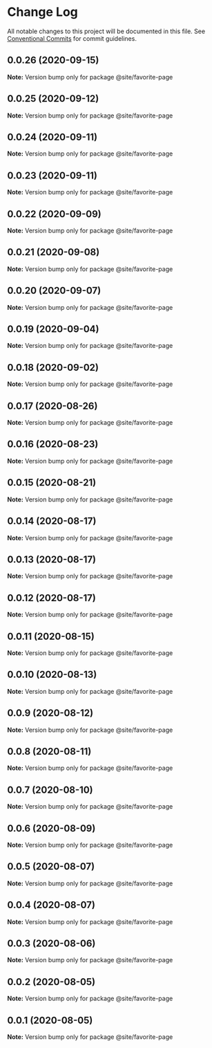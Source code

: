 # Change Log

All notable changes to this project will be documented in this file.
See [Conventional Commits](https://conventionalcommits.org) for commit guidelines.

## 0.0.26 (2020-09-15)

**Note:** Version bump only for package @site/favorite-page





## 0.0.25 (2020-09-12)

**Note:** Version bump only for package @site/favorite-page





## 0.0.24 (2020-09-11)

**Note:** Version bump only for package @site/favorite-page





## 0.0.23 (2020-09-11)

**Note:** Version bump only for package @site/favorite-page





## 0.0.22 (2020-09-09)

**Note:** Version bump only for package @site/favorite-page





## 0.0.21 (2020-09-08)

**Note:** Version bump only for package @site/favorite-page

## 0.0.20 (2020-09-07)

**Note:** Version bump only for package @site/favorite-page

## 0.0.19 (2020-09-04)

**Note:** Version bump only for package @site/favorite-page

## 0.0.18 (2020-09-02)

**Note:** Version bump only for package @site/favorite-page

## 0.0.17 (2020-08-26)

**Note:** Version bump only for package @site/favorite-page

## 0.0.16 (2020-08-23)

**Note:** Version bump only for package @site/favorite-page

## 0.0.15 (2020-08-21)

**Note:** Version bump only for package @site/favorite-page

## 0.0.14 (2020-08-17)

**Note:** Version bump only for package @site/favorite-page

## 0.0.13 (2020-08-17)

**Note:** Version bump only for package @site/favorite-page

## 0.0.12 (2020-08-17)

**Note:** Version bump only for package @site/favorite-page

## 0.0.11 (2020-08-15)

**Note:** Version bump only for package @site/favorite-page

## 0.0.10 (2020-08-13)

**Note:** Version bump only for package @site/favorite-page

## 0.0.9 (2020-08-12)

**Note:** Version bump only for package @site/favorite-page

## 0.0.8 (2020-08-11)

**Note:** Version bump only for package @site/favorite-page

## 0.0.7 (2020-08-10)

**Note:** Version bump only for package @site/favorite-page

## 0.0.6 (2020-08-09)

**Note:** Version bump only for package @site/favorite-page

## 0.0.5 (2020-08-07)

**Note:** Version bump only for package @site/favorite-page

## 0.0.4 (2020-08-07)

**Note:** Version bump only for package @site/favorite-page

## 0.0.3 (2020-08-06)

**Note:** Version bump only for package @site/favorite-page

## 0.0.2 (2020-08-05)

**Note:** Version bump only for package @site/favorite-page

## 0.0.1 (2020-08-05)

**Note:** Version bump only for package @site/favorite-page
